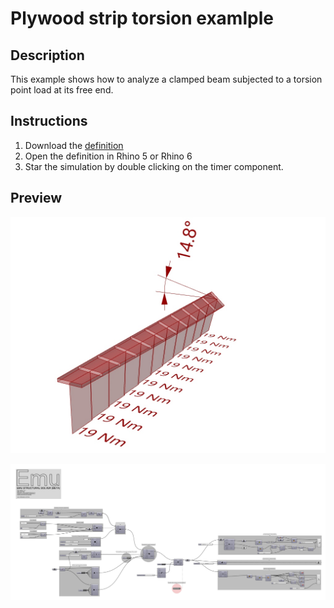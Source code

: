 # Plywood strip torsion examlple

## Description
This example shows how to analyze a clamped beam subjected to a torsion point load at its free end. 

## Instructions
1. Download the [definition](Emu_PlywoodStripTorsion.gh)
2. Open the definition in Rhino 5 or Rhino 6
3. Star the simulation by double clicking on the timer component.

## Preview

![Preview of output](Emu_PlywoodStripTorsion_Preview.jpg)

![Preview of Grasshopper definition](Emu_PlywoodStripTorsion_Definition.jpg)
